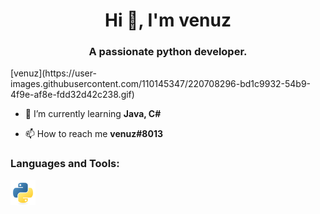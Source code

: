 <h1 align="center">Hi 👋, I'm venuz</h1>
<h3 align="center">A passionate python developer.</h3>
[venuz](https://user-images.githubusercontent.com/110145347/220708296-bd1c9932-54b9-4f9e-af8e-fdd32d42c238.gif)


- 🌱 I’m currently learning **Java, C#**

- 📫 How to reach me **venuz#8013**


<p align="center">
</p>

<h3 align="left">Languages and Tools:</h3>
<p align="left"> <a href="https://www.python.org" target="_blank" rel="noreferrer"> <img src="https://raw.githubusercontent.com/devicons/devicon/master/icons/python/python-original.svg" alt="python" width="40" height="40"/> </a> </p>

